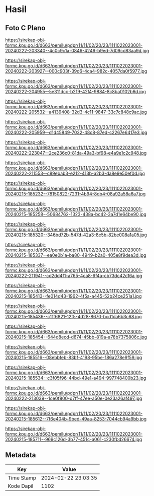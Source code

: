 # Hasil

## Foto C Plano

https://sirekap-obj-formc.kpu.go.id/d663/pemilu/pdpr/11/11/02/20/23/1111022023001-20240222-203340--4c0c9c1a-0846-4249-b9ed-7d09cd83aa9d.jpg

https://sirekap-obj-formc.kpu.go.id/d663/pemilu/pdpr/11/11/02/20/23/1111022023001-20240222-203927--000c903f-39d6-4ca4-982c-4057da0f5977.jpg

https://sirekap-obj-formc.kpu.go.id/d663/pemilu/pdpr/11/11/02/20/23/1111022023001-20240222-204955--5e311dcc-b219-42f4-9884-8c8ba0102b6d.jpg

https://sirekap-obj-formc.kpu.go.id/d663/pemilu/pdpr/11/11/02/20/23/1111022023001-20240222-205532--a4139408-32d3-4c11-9847-33c7c848c9ac.jpg

https://sirekap-obj-formc.kpu.go.id/d663/pemilu/pdpr/11/11/02/20/23/1111022023001-20240222-205959--d1d45849-7032-48c8-87ed-c2267e6417e3.jpg

https://sirekap-obj-formc.kpu.go.id/d663/pemilu/pdpr/11/11/02/20/23/1111022023001-20240222-223047--2ce236c0-81da-49a3-bf98-e4a9e1c2c948.jpg

https://sirekap-obj-formc.kpu.go.id/d663/pemilu/pdpr/11/11/02/20/23/1111022023001-20240222-211553--c89ebab3-e212-413b-a2b3-da8e9e50ef0d.jpg

https://sirekap-obj-formc.kpu.go.id/d663/pemilu/pdpr/11/11/02/20/23/1111022023001-20240215-185232--78150822-7231-4b94-8db4-08a92a58a6a7.jpg

https://sirekap-obj-formc.kpu.go.id/d663/pemilu/pdpr/11/11/02/20/23/1111022023001-20240215-185258--50684762-1323-438a-bc42-3a7d1e64be90.jpg

https://sirekap-obj-formc.kpu.go.id/d663/pemilu/pdpr/11/11/02/20/23/1111022023001-20240215-185320--346bd72b-547d-42a3-8c5b-82be008a1a05.jpg

https://sirekap-obj-formc.kpu.go.id/d663/pemilu/pdpr/11/11/02/20/23/1111022023001-20240215-185337--ea0e0b1a-ba80-4949-b2a0-405e8f9dea3d.jpg

https://sirekap-obj-formc.kpu.go.id/d663/pemilu/pdpr/11/11/02/20/23/1111022023001-20240222-211941--cd2dd4f1-a765-4ca8-9f4a-cb73dc42c16a.jpg

https://sirekap-obj-formc.kpu.go.id/d663/pemilu/pdpr/11/11/02/20/23/1111022023001-20240215-185413--fe014d43-1962-4f5a-a445-52b24ce251a1.jpg

https://sirekap-obj-formc.kpu.go.id/d663/pemilu/pdpr/11/11/02/20/23/1111022023001-20240215-185436--c11f6821-12f5-4d28-8670-bcd1da6b3c68.jpg

https://sirekap-obj-formc.kpu.go.id/d663/pemilu/pdpr/11/11/02/20/23/1111022023001-20240215-185454--644d8ecd-d674-45bb-819a-a78b7375806c.jpg

https://sirekap-obj-formc.kpu.go.id/d663/pemilu/pdpr/11/11/02/20/23/1111022023001-20240215-185516--08ebbfeb-83bf-4198-95be-186a278e9f59.jpg

https://sirekap-obj-formc.kpu.go.id/d663/pemilu/pdpr/11/11/02/20/23/1111022023001-20240215-185534--c3f05f96-44bd-49e1-a494-997748400b23.jpg

https://sirekap-obj-formc.kpu.go.id/d663/pemilu/pdpr/11/11/02/20/23/1111022023001-20240222-213039--1ce0f800-d7ff-47ee-a50e-0e23a26af497.jpg

https://sirekap-obj-formc.kpu.go.id/d663/pemilu/pdpr/11/11/02/20/23/1111022023001-20240215-185612--7f6e404b-9bed-49aa-8253-7044cb94a9bb.jpg

https://sirekap-obj-formc.kpu.go.id/d663/pemilu/pdpr/11/11/02/20/23/1111022023001-20240215-185711--969c126d-3b77-451c-a061-c230fbd26674.jpg


## Metadata

| Key        | Value               |
| ---------- | ------------------- |
| Time Stamp | 2024-02-22 23:03:35 |
| Kode Dapil | 1102                |



